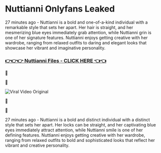 # Nuttianni Onlyfans Leaked

<p>27 minutes ago - Nuttianni is a bold and one-of-a-kind individual with a remarkable style that sets her apart. Her hair is straight, and her mesmerizing blue eyes immediately grab attention, while Nuttianni grin is one of her signature features. Nuttianni enjoys getting creative with her wardrobe, ranging from relaxed outfits to daring and elegant looks that showcase her vibrant and imaginative personality.</p><p>
<h3><a href="https://fansleaks.com-getfree.pro/nuttianni" rel="nofollow">👉👉👉 Nuttianni Files - CLICK HERE 👈👈</a></h3>
<p>🔻</p>
<p>🔻</p> <p>
<a href="https://fansleaks.com-getfree.pro/nuttianni" rel="nofollow"><img src="https://i.imgur.com/0ZbtXZ5.gif" alt="Viral Video Original" style="max-width: 100%; display: inline-block;" data-target="animated-image.originalImage"></a>
<p>🔻</p>
<p>🔻</p> <p>27 minutes ago - Nuttianni is a bold and distinct individual with a distinct style that sets her apart. Her locks can be straight, and her captivating blue eyes immediately attract attention, while Nuttianni smile is one of her defining features. Nuttianni enjoys getting creative with her wardrobe, ranging from relaxed outfits to bold and sophisticated looks that reflect her vibrant and creative personality.</p>